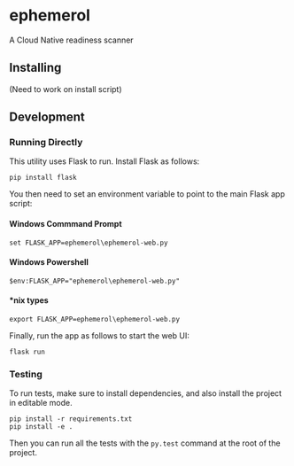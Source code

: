# ephemerol
A Cloud Native readiness scanner

## Installing
(Need to work on install script)

## Development
### Running Directly
This utility uses Flask to run.  Install Flask as follows:
```
pip install flask
```

You then need to set an environment variable to point to the main Flask app script:
#### Windows Commmand Prompt
```
set FLASK_APP=ephemerol\ephemerol-web.py
```
#### Windows Powershell
```
$env:FLASK_APP="ephemerol\ephemerol-web.py"
```
#### \*nix types
```
export FLASK_APP=ephemerol\ephemerol-web.py
```

Finally, run the app as follows to start the web UI:
```
flask run
```

### Testing
To run tests, make sure to install dependencies, and also install the project in editable mode.
```
pip install -r requirements.txt
pip install -e .
```

Then you can run all the tests with the `py.test` command at the root of the project.
